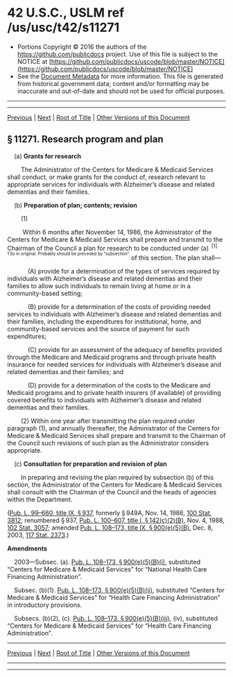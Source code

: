---
---

# 42 U.S.C., USLM ref /us/usc/t42/s11271

* Portions Copyright © 2016 the authors of the https://github.com/publicdocs project.
  Use of this file is subject to the NOTICE at [https://github.com/publicdocs/uscode/blob/master/NOTICE](https://github.com/publicdocs/uscode/blob/master/NOTICE)
* See the [Document Metadata](././../../../../../..//README.md) for more information.
  This file is generated from historical government data; content and/or formatting may be inaccurate and out-of-date and should not be used for official purposes.

----------
----------

[Previous](./../../../../../..//us/usc/t42/ch118/schIV/pt3/m__us_usc_t42_ch118_schIV_pt3.md) | [Next](./../../../../../..//us/usc/t42/ch118/schIV/pt3/m__us_usc_t42_s11272.md) | [Root of Title](./../../../../../../) | [Other Versions of this Document](https://publicdocs.github.io/go/links?ns=uslm&ref=%2Fus%2Fusc%2Ft42%2Fs11271)

## § 11271. Research program and plan

    (a) __Grants for research__ 

        The Administrator of the Centers for Medicare & Medicaid Services shall conduct, or make grants for the conduct of, research relevant to appropriate services for individuals with Alzheimer’s disease and related dementias and their families.

    (b) __Preparation of plan; contents; revision__ 

        (1)

         Within 6 months after November 14, 1986, the Administrator of the Centers for Medicare & Medicaid Services shall prepare and transmit to the Chairman of the Council a plan for research to be conducted under (a)  <sup>\[1\]</sup>  <sup><sup> 1 So in original. Probably should be preceded by “subsection”. </sup></sup>  of this section. The plan shall—

            (A) provide for a determination of the types of services required by individuals with Alzheimer’s disease and related dementias and their families to allow such individuals to remain living at home or in a community-based setting;

            (B) provide for a determination of the costs of providing needed services to individuals with Alzheimer’s disease and related dementias and their families, including the expenditures for institutional, home, and community-based services and the source of payment for such expenditures;

            (C) provide for an assessment of the adequacy of benefits provided through the Medicare and Medicaid programs and through private health insurance for needed services for individuals with Alzheimer’s disease and related dementias and their families; and

            (D) provide for a determination of the costs to the Medicare and Medicaid programs and to private health insurers (if available) of providing covered benefits to individuals with Alzheimer’s disease and related dementias and their families.

        (2) Within one year after transmitting the plan required under paragraph (1), and annually thereafter, the Administrator of the Centers for Medicare & Medicaid Services shall prepare and transmit to the Chairman of the Council such revisions of such plan as the Administrator considers appropriate.

    (c) __Consultation for preparation and revision of plan__ 

        In preparing and revising the plan required by subsection (b) of this section, the Administrator of the Centers for Medicare & Medicaid Services shall consult with the Chairman of the Council and the heads of agencies within the Department.

([Pub. L. 99–660, title IX, § 937][/us/pl/99/660/s937], formerly § 949A, Nov. 14, 1986, [100 Stat. 3812][/us/stat/100/3812]; renumbered § 937, [Pub. L. 100–607, title I, § 142(c)(2)(B)][/us/pl/100/607/s142/c/2/B], Nov. 4, 1988, [102 Stat. 3057][/us/stat/102/3057]; amended [Pub. L. 108–173, title IX, § 900(e)(5)(B)][/us/pl/108/173/s900/e/5/B], Dec. 8, 2003, [117 Stat. 2373][/us/stat/117/2373].)

 __Amendments__ 

    2003—Subsec. (a). [Pub. L. 108–173, § 900(e)(5)(B)(i)][/us/pl/108/173/s900/e/5/B/i], substituted “Centers for Medicare & Medicaid Services” for “National Health Care Financing Administration”.

    Subsec. (b)(1). [Pub. L. 108–173, § 900(e)(5)(B)(ii)][/us/pl/108/173/s900/e/5/B/ii], substituted “Centers for Medicare & Medicaid Services” for “Health Care Financing Administration” in introductory provisions.

    Subsecs. (b)(2), (c). [Pub. L. 108–173, § 900(e)(5)(B)(iii)][/us/pl/108/173/s900/e/5/B/iii], (iv), substituted “Centers for Medicare & Medicaid Services” for “Health Care Financing Administration”.

----------

[Previous](./../../../../../..//us/usc/t42/ch118/schIV/pt3/m__us_usc_t42_ch118_schIV_pt3.md) | [Next](./../../../../../..//us/usc/t42/ch118/schIV/pt3/m__us_usc_t42_s11272.md) | [Root of Title](./../../../../../../) | [Other Versions of this Document](https://publicdocs.github.io/go/links?ns=uslm&ref=%2Fus%2Fusc%2Ft42%2Fs11271)

----------
----------

[/us/pl/99/660/s937]: https://publicdocs.github.io/go/links?ns=uslm&ref=%2Fus%2Fpl%2F99%2F660%2Fs937
[/us/stat/100/3812]: https://publicdocs.github.io/go/links?ns=uslm&ref=%2Fus%2Fstat%2F100%2F3812
[/us/pl/100/607/s142/c/2/B]: https://publicdocs.github.io/go/links?ns=uslm&ref=%2Fus%2Fpl%2F100%2F607%2Fs142%2Fc%2F2%2FB
[/us/stat/102/3057]: https://publicdocs.github.io/go/links?ns=uslm&ref=%2Fus%2Fstat%2F102%2F3057
[/us/pl/108/173/s900/e/5/B]: https://publicdocs.github.io/go/links?ns=uslm&ref=%2Fus%2Fpl%2F108%2F173%2Fs900%2Fe%2F5%2FB
[/us/stat/117/2373]: https://publicdocs.github.io/go/links?ns=uslm&ref=%2Fus%2Fstat%2F117%2F2373
[/us/pl/108/173/s900/e/5/B/i]: https://publicdocs.github.io/go/links?ns=uslm&ref=%2Fus%2Fpl%2F108%2F173%2Fs900%2Fe%2F5%2FB%2Fi
[/us/pl/108/173/s900/e/5/B/ii]: https://publicdocs.github.io/go/links?ns=uslm&ref=%2Fus%2Fpl%2F108%2F173%2Fs900%2Fe%2F5%2FB%2Fii
[/us/pl/108/173/s900/e/5/B/iii]: https://publicdocs.github.io/go/links?ns=uslm&ref=%2Fus%2Fpl%2F108%2F173%2Fs900%2Fe%2F5%2FB%2Fiii


